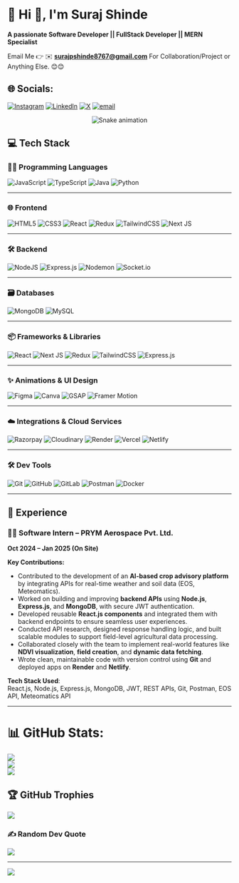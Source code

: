 # 💫 Hi 👋, I'm Suraj Shinde
**A passionate Software Developer || FullStack Developer || MERN Specialist**

Email Me 👉 ✉️ **surajpshinde8767@gmail.com** For Collaboration/Project or Anything Else. 😊😊

## 🌐 Socials:
[![Instagram](https://img.shields.io/badge/Instagram-%23E4405F.svg?logo=Instagram&logoColor=white)](https://instagram.com/surajshinde_87) [![LinkedIn](https://img.shields.io/badge/LinkedIn-%230077B5.svg?logo=linkedin&logoColor=white)](https://linkedin.com/in/surajshinde87)  [![X](https://img.shields.io/badge/X-black.svg?logo=X&logoColor=white)](https://x.com/surajshinde_87) [![email](https://img.shields.io/badge/Email-D14836?logo=gmail&logoColor=white)](mailto:surajpshinde8767@gmail.com) 
<!-- Snake Game Repo View -->

<div align="center">
  <img src="https://profile-readme-generator.com/assets/snake.svg" alt="Snake animation" />
</div>

## 💻 Tech Stack

### 🧑‍💻 Programming Languages
![JavaScript](https://img.shields.io/badge/javascript-%23323330.svg?&logo=javascript&logoColor=%23F7DF1E)
![TypeScript](https://img.shields.io/badge/typescript-%23007ACC.svg?&logo=typescript&logoColor=white)
![Java](https://img.shields.io/badge/java-%23ED8B00.svg?&logo=openjdk&logoColor=white)
![Python](https://img.shields.io/badge/python-3670A0?&logo=python&logoColor=ffdd54)

---

### 🌐 Frontend
![HTML5](https://img.shields.io/badge/html5-%23E34F26.svg?&logo=html5&logoColor=white)
![CSS3](https://img.shields.io/badge/css3-%231572B6.svg?&logo=css3&logoColor=white)
![React](https://img.shields.io/badge/react-%2320232a.svg?&logo=react&logoColor=%2361DAFB)
![Redux](https://img.shields.io/badge/redux-%23593d88.svg?&logo=redux&logoColor=white)
![TailwindCSS](https://img.shields.io/badge/tailwindcss-%2338B2AC.svg?&logo=tailwind-css&logoColor=white)
![Next JS](https://img.shields.io/badge/Next-black?&logo=next.js&logoColor=white)

---

### 🛠️ Backend
![NodeJS](https://img.shields.io/badge/node.js-6DA55F?&logo=node.js&logoColor=white)
![Express.js](https://img.shields.io/badge/express.js-%23404d59.svg?&logo=express&logoColor=%2361DAFB)
![Nodemon](https://img.shields.io/badge/NODEMON-%23323330.svg?&logo=nodemon&logoColor=%BBDEAD)
![Socket.io](https://img.shields.io/badge/Socket.io-black?&logo=socket.io&badgeColor=010101)

---

### 🗃️ Databases
![MongoDB](https://img.shields.io/badge/MongoDB-%234ea94b.svg?&logo=mongodb&logoColor=white)
![MySQL](https://img.shields.io/badge/mysql-4479A1.svg?&logo=mysql&logoColor=white)


---

### 📦 Frameworks & Libraries
![React](https://img.shields.io/badge/react-%2320232a.svg?&logo=react&logoColor=%2361DAFB)
![Next JS](https://img.shields.io/badge/Next-black?&logo=next.js&logoColor=white)
![Redux](https://img.shields.io/badge/redux-%23593d88.svg?&logo=redux&logoColor=white)
![TailwindCSS](https://img.shields.io/badge/tailwindcss-%2338B2AC.svg?&logo=tailwind-css&logoColor=white)
![Express.js](https://img.shields.io/badge/express.js-%23404d59.svg?&logo=express&logoColor=%2361DAFB)

---

### ✨ Animations & UI Design
![Figma](https://img.shields.io/badge/figma-%23F24E1E.svg?&logo=figma&logoColor=white)
![Canva](https://img.shields.io/badge/Canva-%2300C4CC.svg?&logo=Canva&logoColor=white)
![GSAP](https://img.shields.io/badge/GSAP-88CE02?&logo=greensock&logoColor=black)
![Framer Motion](https://img.shields.io/badge/framer-motion-%23121011.svg?&logo=framer&logoColor=white)

---

### ☁️ Integrations & Cloud Services
![Razorpay](https://img.shields.io/badge/razorpay-%2300C4CC.svg?&logo=razorpay&logoColor=white)
![Cloudinary](https://img.shields.io/badge/cloudinary-0A2540?&logo=cloudinary&logoColor=white)
![Render](https://img.shields.io/badge/Render-%46E3B7.svg?&logo=render&logoColor=white)
![Vercel](https://img.shields.io/badge/vercel-%23000000.svg?&logo=vercel&logoColor=white)
![Netlify](https://img.shields.io/badge/netlify-%23000000.svg?&logo=netlify&logoColor=#00C7B7)

---

### 🛠️ Dev Tools
![Git](https://img.shields.io/badge/git-%23F05033.svg?&logo=git&logoColor=white)
![GitHub](https://img.shields.io/badge/github-%23121011.svg?&logo=github&logoColor=white)
![GitLab](https://img.shields.io/badge/gitlab-%23181717.svg?&logo=gitlab&logoColor=white)
![Postman](https://img.shields.io/badge/Postman-FF6C37?&logo=postman&logoColor=white)
![Docker](https://img.shields.io/badge/docker-%230db7ed.svg?&logo=docker&logoColor=white)

---
## 💼 Experience

### 🧑‍💻 Software Intern – PRYM Aerospace Pvt. Ltd.  
**Oct 2024 – Jan 2025 (On Site)**    

**Key Contributions:**
- Contributed to the development of an **AI-based crop advisory platform** by integrating APIs for real-time weather and soil data (EOS, Meteomatics).
- Worked on building and improving **backend APIs** using **Node.js**, **Express.js**, and **MongoDB**, with secure JWT authentication.
- Developed reusable **React.js components** and integrated them with backend endpoints to ensure seamless user experiences.
- Conducted API research, designed response handling logic, and built scalable modules to support field-level agricultural data processing.
- Collaborated closely with the team to implement real-world features like **NDVI visualization**, **field creation**, and **dynamic data fetching**.
- Wrote clean, maintainable code with version control using **Git** and deployed apps on **Render** and **Netlify**.

**Tech Stack Used**:  
React.js, Node.js, Express.js, MongoDB, JWT, REST APIs, Git, Postman, EOS API, Meteomatics API

---
# 📊 GitHub Stats:
![](https://github-readme-stats.vercel.app/api?username=surajshinde87&theme=dark&hide_border=false&include_all_commits=true&count_private=true)<br/>
![](https://nirzak-streak-stats.vercel.app/?user=surajshinde87&theme=dark&hide_border=false)<br/>
![](https://github-readme-stats.vercel.app/api/top-langs/?username=surajshinde87&theme=dark&hide_border=false&include_all_commits=true&count_private=true&layout=compact)

## 🏆 GitHub Trophies
![](https://github-profile-trophy.vercel.app/?username=surajshinde87&theme=radical&no-frame=false&no-bg=true&margin-w=4)

### ✍️ Random Dev Quote
![](https://quotes-github-readme.vercel.app/api?type=horizontal&theme=tokyonight)

---
[![](https://visitcount.itsvg.in/api?id=surajshinde87&icon=0&color=4)](https://visitcount.itsvg.in)

